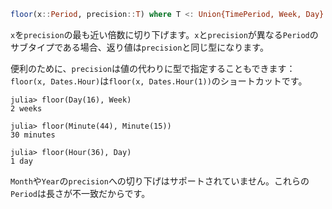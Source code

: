 ```julia
floor(x::Period, precision::T) where T <: Union{TimePeriod, Week, Day} -> T
```

`x`を`precision`の最も近い倍数に切り下げます。`x`と`precision`が異なる`Period`のサブタイプである場合、返り値は`precision`と同じ型になります。

便利のために、`precision`は値の代わりに型で指定することもできます：`floor(x, Dates.Hour)`は`floor(x, Dates.Hour(1))`のショートカットです。

```jldoctest
julia> floor(Day(16), Week)
2 weeks

julia> floor(Minute(44), Minute(15))
30 minutes

julia> floor(Hour(36), Day)
1 day
```

`Month`や`Year`の`precision`への切り下げはサポートされていません。これらの`Period`は長さが不一致だからです。
